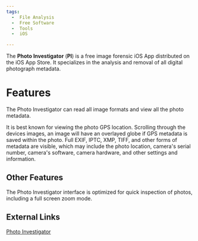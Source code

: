 ```yaml
---
tags:
  -  File Analysis
  -  Free Software
  -  Tools
  -  iOS

---
```

The **Photo Investigator** (**PI**) is a free image forensic iOS App
distributed on the iOS App Store. It specializes in the analysis and
removal of all digital photograph metadata.

# Features

The Photo Investigator can read all image formats and view all the photo
metadata.

It is best known for viewing the photo GPS location. Scrolling through
the devices images, an image will have an overlayed globe if GPS
metadata is saved within the photo. Full EXIF, IPTC, XMP, TIFF, and
other forms of metadata are visible, which may include the photo
location, camera's serial number, camera's software, camera hardware,
and other settings and information.

## Other Features

The Photo Investigator interface is optimized for quick inspection of
photos, including a full screen zoom mode.

## External Links

[Photo Investigator](http://www.a-r-studios.com/pi)